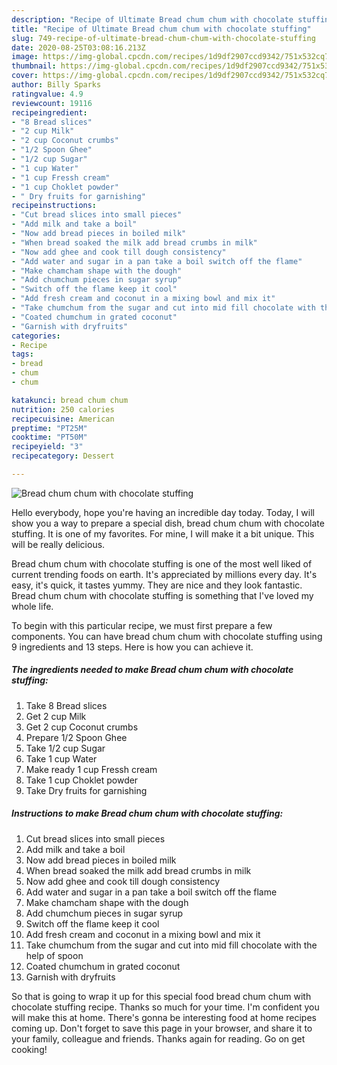 ```yaml
---
description: "Recipe of Ultimate Bread chum chum with chocolate stuffing"
title: "Recipe of Ultimate Bread chum chum with chocolate stuffing"
slug: 749-recipe-of-ultimate-bread-chum-chum-with-chocolate-stuffing
date: 2020-08-25T03:08:16.213Z
image: https://img-global.cpcdn.com/recipes/1d9df2907ccd9342/751x532cq70/bread-chum-chum-with-chocolate-stuffing-recipe-main-photo.jpg
thumbnail: https://img-global.cpcdn.com/recipes/1d9df2907ccd9342/751x532cq70/bread-chum-chum-with-chocolate-stuffing-recipe-main-photo.jpg
cover: https://img-global.cpcdn.com/recipes/1d9df2907ccd9342/751x532cq70/bread-chum-chum-with-chocolate-stuffing-recipe-main-photo.jpg
author: Billy Sparks
ratingvalue: 4.9
reviewcount: 19116
recipeingredient:
- "8 Bread slices"
- "2 cup Milk"
- "2 cup Coconut crumbs"
- "1/2 Spoon Ghee"
- "1/2 cup Sugar"
- "1 cup Water"
- "1 cup Fressh cream"
- "1 cup Choklet powder"
- " Dry fruits for garnishing"
recipeinstructions:
- "Cut bread slices into small pieces"
- "Add milk and take a boil"
- "Now add bread pieces in boiled milk"
- "When bread soaked the milk add bread crumbs in milk"
- "Now add ghee and cook till dough consistency"
- "Add water and sugar in a pan take a boil switch off the flame"
- "Make chamcham shape with the dough"
- "Add chumchum pieces in sugar syrup"
- "Switch off the flame keep it cool"
- "Add fresh cream and coconut in a mixing bowl and mix it"
- "Take chumchum from the sugar and cut into mid fill chocolate with the help of spoon"
- "Coated chumchum in grated coconut"
- "Garnish with dryfruits"
categories:
- Recipe
tags:
- bread
- chum
- chum

katakunci: bread chum chum 
nutrition: 250 calories
recipecuisine: American
preptime: "PT25M"
cooktime: "PT50M"
recipeyield: "3"
recipecategory: Dessert

---
```



![Bread chum chum with chocolate stuffing](https://img-global.cpcdn.com/recipes/1d9df2907ccd9342/751x532cq70/bread-chum-chum-with-chocolate-stuffing-recipe-main-photo.jpg)

Hello everybody, hope you're having an incredible day today. Today, I will show you a way to prepare a special dish, bread chum chum with chocolate stuffing. It is one of my favorites. For mine, I will make it a bit unique. This will be really delicious.

Bread chum chum with chocolate stuffing is one of the most well liked of current trending foods on earth. It's appreciated by millions every day. It's easy, it's quick, it tastes yummy. They are nice and they look fantastic. Bread chum chum with chocolate stuffing is something that I've loved my whole life.




To begin with this particular recipe, we must first prepare a few components. You can have bread chum chum with chocolate stuffing using 9 ingredients and 13 steps. Here is how you can achieve it.

<!--inarticleads1-->

##### The ingredients needed to make Bread chum chum with chocolate stuffing:

1. Take 8 Bread slices
1. Get 2 cup Milk
1. Get 2 cup Coconut crumbs
1. Prepare 1/2 Spoon Ghee
1. Take 1/2 cup Sugar
1. Take 1 cup Water
1. Make ready 1 cup Fressh cream
1. Take 1 cup Choklet powder
1. Take  Dry fruits for garnishing




<!--inarticleads2-->

##### Instructions to make Bread chum chum with chocolate stuffing:

1. Cut bread slices into small pieces
1. Add milk and take a boil
1. Now add bread pieces in boiled milk
1. When bread soaked the milk add bread crumbs in milk
1. Now add ghee and cook till dough consistency
1. Add water and sugar in a pan take a boil switch off the flame
1. Make chamcham shape with the dough
1. Add chumchum pieces in sugar syrup
1. Switch off the flame keep it cool
1. Add fresh cream and coconut in a mixing bowl and mix it
1. Take chumchum from the sugar and cut into mid fill chocolate with the help of spoon
1. Coated chumchum in grated coconut
1. Garnish with dryfruits




So that is going to wrap it up for this special food bread chum chum with chocolate stuffing recipe. Thanks so much for your time. I'm confident you will make this at home. There's gonna be interesting food at home recipes coming up. Don't forget to save this page in your browser, and share it to your family, colleague and friends. Thanks again for reading. Go on get cooking!
